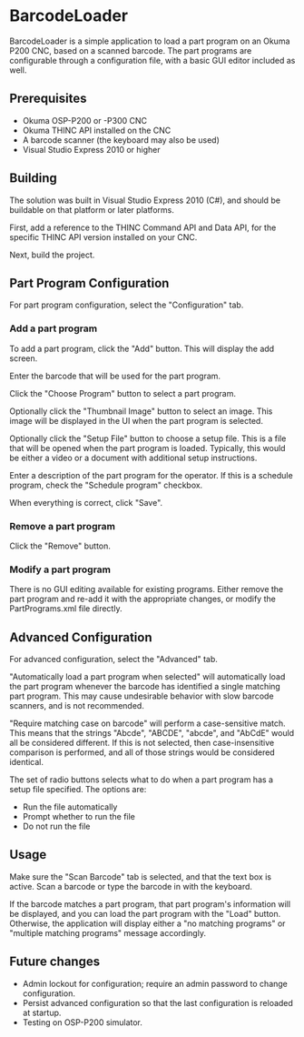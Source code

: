 # BarcodeLoader

BarcodeLoader is a simple application to load a part program on an Okuma P200 CNC, based on a scanned barcode.  The part programs are configurable through a configuration file, with a basic GUI editor included as well. 

## Prerequisites

* Okuma OSP-P200 or -P300 CNC
* Okuma THINC API installed on the CNC
* A barcode scanner (the keyboard may also be used)
* Visual Studio Express 2010 or higher

## Building

The solution was built in Visual Studio Express 2010 (C#), and should be buildable on that platform or later platforms. 

First, add a reference to the THINC Command API and Data API, for the specific THINC API version installed on your CNC.

Next, build the project. 

## Part Program Configuration

For part program configuration, select the "Configuration" tab. 

### Add a part program

To add a part program, click the "Add" button. This will display the add screen. 

Enter the barcode that will be used for the part program. 

Click the "Choose Program" button to select a part program. 

Optionally click the "Thumbnail Image" button to select an image. This image will be displayed in the UI when the part program is selected.

Optionally click the "Setup File" button to choose a setup file. This is a file that will be opened when the part program is loaded. Typically, this would be either a video or a document with additional setup instructions.

Enter a description of the part program for the operator. If this is a schedule program, check the "Schedule program" checkbox.

When everything is correct, click "Save".

### Remove a part program

Click the "Remove" button.

### Modify a part program

There is no GUI editing available for existing programs. Either remove the part program and re-add it with the appropriate changes, or modify the PartPrograms.xml file directly.

## Advanced Configuration

For advanced configuration, select the "Advanced" tab. 

"Automatically load a part program when selected" will automatically load the part program whenever the barcode has identified a single matching part program. This may cause undesirable behavior with slow barcode scanners, and is not recommended.

"Require matching case on barcode" will perform a case-sensitive match. This means that the strings "Abcde", "ABCDE", "abcde", and "AbCdE" would all be considered different. If this is not selected, then case-insensitive comparison is performed, and all of those strings would be considered identical.

The set of radio buttons selects what to do when a part program has a setup file specified. The options are:
* Run the file automatically
* Prompt whether to run the file
* Do not run the file

## Usage

Make sure the "Scan Barcode" tab is selected, and that the text box is active. Scan a barcode or type the barcode in with the keyboard.

If the barcode matches a part program, that part program's information will be displayed, and you can load the part program with the "Load" button. Otherwise, the application will display either a "no matching programs" or "multiple matching programs" message accordingly.

## Future changes

* Admin lockout for configuration; require an admin password to change configuration.
* Persist advanced configuration so that the last configuration is reloaded at startup.
* Testing on OSP-P200 simulator. 
